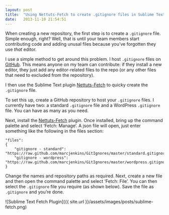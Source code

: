 ```yaml
---
layout: post
title:  "Using Nettuts-Fetch to create .gitignore files in Sublime Text"
date:   2013-11-10 21:54:51
---
```

When creating a new repository, the first step is to create a <code>.gitignore</code> file. Simple enough, right? Well, that is until your team members start contributing code and adding unusal files because you’ve forgotten they use *that* editor.

I use a simple method to get around this problem. I host <code>.gitignore</code> files on [GitHub](https://github.com/marcjenkins/GitIgnores). This means anyone on my team can contribute: if they install a new editor, they just add any editor-related files to the repo (or any other files that need to excluded from the repository).

I then use the Sublime Text plugin [Nettuts-Fetch](https://github.com/weslly/Nettuts-Fetch) to quicky create the <code>.gitignore</code> file.

To set this up, create a GitHub repository to host your <code>.gitignore</code> files. I currently have two: a standard <code>.gitignore</code> file and a WordPress <code>.gitignore</code> file. You can have as many as you need.

Next, install the [Nettuts-Fetch](https://github.com/weslly/Nettuts-Fetch) plugin. Once installed, bring up the command palette and select ‘Fetch: Manage’. A json file will open, just enter something like the following in the files section:

	"files":
	{
		"gitignore - standard": "https://raw.github.com/marcjenkins/GitIgnores/master/standard.gitignore",
		"gitignore - wordpress": "https://raw.github.com/marcjenkins/GitIgnores/master/wordpress.gitignore"
	}

Change the names and repository paths as required. Next, create a new file and then open the command palette and select ‘Fetch: File’. You can then select the <code>.gitignore</code> file you require (as shown below). Save the file as <code>.gitignore</code> and you’re done.

![Sublime Text Fetch Plugin]({{ site.url }}/assets/images/posts/sublime-fetch.png)